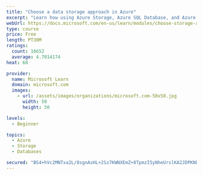 ```yaml
---
title: "Choose a data storage approach in Azure"
excerpt: "Learn how using Azure Storage, Azure SQL Database, and Azure Cosmos DB - or a combination of them - for your business scenario is the best way to get the most performant solution."
webUrl: https://docs.microsoft.com/en-us/learn/modules/choose-storage-approach-in-azure/
type: course
price: Free
length: PT30M
ratings:
  count: 16652
  average: 4.7014174
heat: 68

provider:
  name: Microsoft Learn
  domain: microsoft.com
  images:
    - url: /assets/images/organizations/microsoft.com-50x50.jpg
      width: 50
      height: 50

levels:
  - Beginner

topics:
  - Azure
  - Storage
  - Databases

secured: "BS4+hVc2MNTxa2L/8sgnAsHL+2Sz7KWNXEmZ+8TpmzI5yNheUrslKA2JDPKNkDEWQn/mEbpptI+djo7P91yBh5dB2DCt7C0GXO7o8N8298QgapphDMOoaq6paUu4q6ak1fq7I6jfkzebAFUVdK8ovrOxRqRKpfbYNMqxylgnb8GO3sdi/Axc4wPYbhgWRQ9lJzSpV3Q+HewpI2P+sKzc40zIfzoRD1S8ApfmOghmP2qWKY+fATFPQOdHS09f9gXQxQZotppTdX06+t+HHcLHTfyso0tNNVHHmjmeZlGciEMgt7FNEHz0solcmHFL5kWWIll9OXYxccQ8K16+QrA0MgqJQ4ceiIpj4d8HYB6HT1+h139Nqs9UZQGU1mPZ3A1WNOGKJApb7wCQ5U5Rk/rtV9OIqRNUySsNcSX/BygErL3QivwcdyvI4g2sNaPM5Ttu;Pamx94fYqLCzhZV52N96pg=="
---
```


